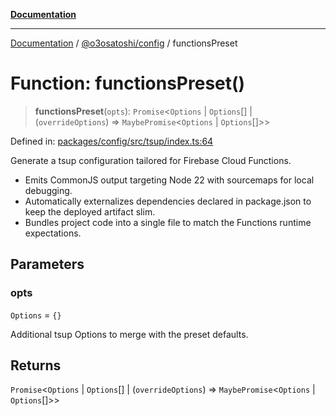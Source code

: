[**Documentation**](../../../README.md)

***

[Documentation](../../../README.md) / [@o3osatoshi/config](../README.md) / functionsPreset

# Function: functionsPreset()

> **functionsPreset**(`opts`): `Promise`\<`Options` \| `Options`[] \| (`overrideOptions`) => `MaybePromise`\<`Options` \| `Options`[]\>\>

Defined in: [packages/config/src/tsup/index.ts:64](https://github.com/o3osatoshi/experiment/blob/04dfa58df6e48824a200a24d77afef7ce464e1ae/packages/config/src/tsup/index.ts#L64)

Generate a tsup configuration tailored for Firebase Cloud Functions.

- Emits CommonJS output targeting Node 22 with sourcemaps for local debugging.
- Automatically externalizes dependencies declared in package.json to keep
  the deployed artifact slim.
- Bundles project code into a single file to match the Functions runtime
  expectations.

## Parameters

### opts

`Options` = `{}`

Additional tsup Options to merge with the preset defaults.

## Returns

`Promise`\<`Options` \| `Options`[] \| (`overrideOptions`) => `MaybePromise`\<`Options` \| `Options`[]\>\>
